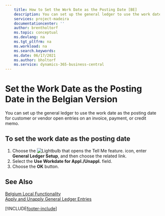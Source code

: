 ```yaml
---
    title: How to Set the Work Date as the Posting Date [BE]
    description: You can set up the general ledger to use the work date as the posting date for customer or vendor open entries on an invoice, payment, or credit memo.
    services: project-madeira 
    documentationcenter: ''
    author: brentholtorf
    ms.topic: conceptual
    ms.devlang: na
    ms.tgt_pltfrm: na
    ms.workload: na
    ms.search.keywords:
    ms.date: 06/17/2021
    ms.author: bholtorf
    ms.service: dynamics-365-business-central
---
```

# Set the Work Date as the Posting Date in the Belgian Version
You can set up the general ledger to use the work date as the posting date for customer or vendor open entries on an invoice, payment, or credit memo.  

## To set the work date as the posting date  

1.  Choose the ![Lightbulb that opens the Tell Me feature.](../../media/ui-search/search_small.png "Tell me what you want to do") icon, enter **General Ledger Setup**, and then choose the related link.  
2.  Select the **Use Workdate for Appl./Unappl.** field.  
3.  Choose the **OK** button.  

## See Also  
 [Belgium Local Functionality](belgium-local-functionality.md)   
 [Apply and Unapply General Ledger Entries](how-to-apply-and-unapply-general-ledger-entries.md)


[!INCLUDE[footer-include](../../includes/footer-banner.md)]